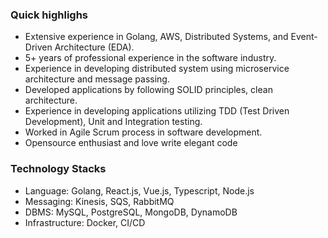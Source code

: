 ### Quick highlighs
- Extensive experience in Golang, AWS, Distributed Systems, and Event-Driven Architecture (EDA).
- 5+ years of professional experience in the software industry.
- Experience in developing distributed system using microservice architecture and message passing.
- Developed applications by following SOLID principles, clean architecture.
- Experience in developing applications utilizing TDD (Test Driven Development), Unit and Integration testing.
- Worked in Agile Scrum process in software development.
- Opensource enthusiast and love write elegant code

### Technology Stacks
- Language: Golang, React.js, Vue.js, Typescript, Node.js
- Messaging: Kinesis, SQS, RabbitMQ
- DBMS: MySQL, PostgreSQL, MongoDB, DynamoDB
- Infrastructure: Docker, CI/CD
